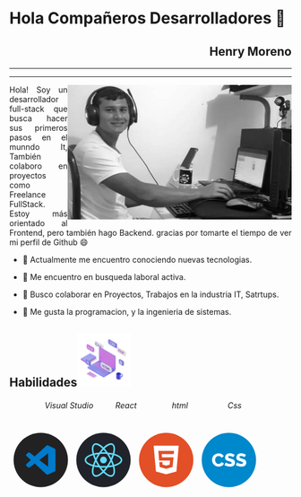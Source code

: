 
<!-- - 🔭 I’m currently working on ...
- 🌱 I’m currently learning ...
- 🤔 I’m looking for help with ...
- 💬 Ask me about ...
- 📫 How to reach me: ...
- 😄 Pronouns: ...
- ⚡ Fun fact: ... -->
 # Hola Compañeros Desarrolladores 👋



<div align="right">

## Henry Moreno
----
----
</div>

<img width="400" height="auto" src="./Henry.jpg" align="right"/>
<p align="justify">   
Hola! Soy un desarrollador full-stack 
que busca hacer sus primeros pasos en el munndo It,
También colaboro en proyectos como Freelance FullStack.
Estoy más orientado al Frontend, pero también hago Backend.
gracias por tomarte el tiempo de ver 
mi perfil de Github 😄 

- 🔭 Actualmente me encuentro conociendo nuevas tecnologias.

- 🌱 Me encuentro en busqueda laboral activa.

- 👯 Busco colaborar en Proyectos, Trabajos en la industria IT, Satrtups.

- 💬 Me gusta la programacion, y la ingenieria de sistemas.
</p>


<!-- link de programacion -->

<h2>Habilidades<img src="./skill.gif" width="96px"></h2>


<p>

   ######                 Visual Studio          React                html                  Css


[<?xml version="1.0" encoding="UTF-8" standalone="no"?><!-- Generator: Gravit.io --><svg xmlns="http://www.w3.org/2000/svg" xmlns:xlink="http://www.w3.org/1999/xlink" style="isolation:isolate" viewBox="0 0 150 150" width="112px" height="112px"><defs><clipPath id="_clipPath_nyVmrPhMj6MfkKRCT7IkpyQs9VNX1G3m"><rect width="150" height="150"/></clipPath></defs><g clip-path="url(#_clipPath_nyVmrPhMj6MfkKRCT7IkpyQs9VNX1G3m)"><circle vector-effect="non-scaling-stroke" cx="75" cy="75" r="65" fill="rgb(34,34,34)"/><path d=" M 107.691 47.403 L 93.208 40.434 C 91.53 39.626 89.525 39.967 88.209 41.284 L 60.473 66.587 L 48.393 57.416 C 47.269 56.563 45.696 56.633 44.652 57.583 L 40.776 61.107 C 40.165 61.662 39.817 62.449 39.816 63.274 C 39.816 64.1 40.163 64.887 40.773 65.443 L 51.249 75.001 L 40.773 84.559 C 40.163 85.115 39.816 85.903 39.816 86.728 C 39.817 87.554 40.165 88.341 40.776 88.896 L 44.655 92.417 C 45.699 93.367 47.272 93.437 48.396 92.584 L 60.476 83.413 L 88.212 108.716 C 89.527 110.033 91.531 110.374 93.208 109.566 L 107.697 102.597 C 109.219 101.862 110.185 100.322 110.184 98.633 L 110.184 51.367 C 110.184 49.677 109.215 48.136 107.691 47.403 L 107.691 47.403 Z  M 92.604 90.974 L 71.558 75.001 L 92.604 59.028 L 92.604 90.974 Z " fill="rgb(0,122,204)"/></g></svg>](https://code.visualstudio.com/)[<?xml version="1.0" encoding="UTF-8" standalone="no"?><!-- Generator: Gravit.io --><svg xmlns="http://www.w3.org/2000/svg" xmlns:xlink="http://www.w3.org/1999/xlink" style="isolation:isolate" viewBox="0 0 150 150" width="112px" height="112px"><circle vector-effect="non-scaling-stroke" cx="75" cy="75" r="65" fill="rgb(32,35,42)"/><path d=" M 75 66.977 C 72.134 66.977 69.486 68.506 68.053 70.988 C 66.621 73.469 66.621 76.527 68.053 79.009 C 69.486 81.491 72.134 83.019 75 83.019 C 77.866 83.019 80.514 81.491 81.947 79.009 C 83.379 76.527 83.379 73.469 81.947 70.988 C 80.514 68.506 77.866 66.977 75 66.977 L 75 66.977 Z  M 52.53 90.954 L 50.76 90.504 C 37.567 87.171 30 81.512 30 74.983 C 30 68.454 37.567 62.796 50.76 59.462 L 52.53 59.016 L 53.029 60.771 C 54.365 65.375 56.075 69.862 58.14 74.188 L 58.519 74.987 L 58.14 75.786 C 56.071 80.11 54.362 84.598 53.029 89.203 L 52.53 90.954 Z  M 49.939 63.561 C 39.911 66.377 33.757 70.686 33.757 74.983 C 33.757 79.277 39.911 83.586 49.939 86.406 C 51.165 82.505 52.646 78.69 54.371 74.983 C 52.644 71.277 51.163 67.462 49.939 63.561 L 49.939 63.561 Z  M 97.47 90.954 L 96.971 89.196 C 95.636 84.592 93.925 80.106 91.856 75.782 L 91.478 74.983 L 91.856 74.184 C 93.925 69.859 95.635 65.372 96.971 60.767 L 97.47 59.012 L 99.244 59.458 C 112.433 62.792 120 68.451 120 74.983 C 120 81.516 112.433 87.171 99.244 90.504 L 97.47 90.954 Z  M 95.629 74.983 C 97.429 78.879 98.917 82.708 100.061 86.406 C 110.093 83.586 116.243 79.277 116.243 74.983 C 116.243 70.686 110.089 66.381 100.061 63.561 C 98.837 67.462 97.356 71.277 95.629 74.983 L 95.629 74.983 Z  M 49.912 63.542 L 49.414 61.791 C 45.705 48.718 46.83 39.351 52.5 36.081 C 58.061 32.871 66.99 36.662 76.346 46.266 L 77.621 47.574 L 76.346 48.883 C 73.022 52.339 69.984 56.06 67.264 60.009 L 66.758 60.733 L 65.876 60.808 C 61.091 61.185 56.344 61.95 51.682 63.096 L 49.912 63.542 Z  M 57.022 38.679 C 56.018 38.679 55.129 38.897 54.379 39.328 C 50.651 41.477 49.991 48.947 52.56 59.027 C 56.556 58.138 60.606 57.51 64.684 57.148 C 67.037 53.803 69.607 50.616 72.379 47.608 C 66.529 41.912 60.99 38.679 57.022 38.679 Z  M 92.981 115.037 C 92.977 115.037 92.977 115.037 92.981 115.037 C 87.638 115.037 80.775 111.013 73.654 103.701 L 72.379 102.392 L 73.654 101.083 C 76.977 97.626 80.014 93.904 82.733 89.953 L 83.239 89.229 L 84.116 89.154 C 88.904 88.779 93.653 88.016 98.318 86.871 L 100.088 86.424 L 100.59 88.179 C 104.291 101.244 103.17 110.616 97.5 113.882 C 96.123 114.661 94.563 115.059 92.981 115.037 Z  M 77.621 102.358 C 83.471 108.054 89.01 111.287 92.977 111.287 L 92.981 111.287 C 93.983 111.287 94.875 111.069 95.621 110.638 C 99.349 108.489 100.013 101.016 97.44 90.936 C 93.443 91.826 89.392 92.454 85.312 92.814 C 82.963 96.162 80.393 99.35 77.621 102.358 L 77.621 102.358 Z  M 100.088 63.542 L 98.318 63.096 C 93.654 61.947 88.904 61.182 84.116 60.808 L 83.239 60.733 L 82.733 60.009 C 80.015 56.059 76.979 52.338 73.654 48.883 L 72.379 47.574 L 73.654 46.266 C 83.006 36.666 91.931 32.874 97.5 36.081 C 103.17 39.351 104.295 48.718 100.59 61.787 L 100.088 63.542 Z  M 85.313 57.148 C 89.595 57.538 93.664 58.172 97.44 59.027 C 100.013 48.947 99.349 41.477 95.621 39.328 C 91.916 37.187 84.953 40.468 77.621 47.608 C 80.392 50.616 82.961 53.803 85.312 57.148 L 85.313 57.148 Z  M 57.022 115.037 C 55.439 115.06 53.878 114.661 52.5 113.882 C 46.83 110.616 45.705 101.248 49.414 88.179 L 49.909 86.424 L 51.679 86.871 C 56.01 87.962 60.787 88.731 65.873 89.154 L 66.754 89.229 L 67.256 89.953 C 69.977 93.903 73.015 97.625 76.339 101.083 L 77.614 102.392 L 76.339 103.701 C 69.221 111.013 62.359 115.037 57.022 115.037 Z  M 52.56 90.936 C 49.988 101.016 50.651 108.489 54.379 110.638 C 58.08 112.749 65.04 109.494 72.379 102.358 C 69.608 99.348 67.038 96.16 64.684 92.814 C 60.606 92.454 56.556 91.826 52.56 90.936 L 52.56 90.936 Z  M 75 93.291 C 71.914 93.291 68.741 93.156 65.565 92.893 L 64.684 92.818 L 64.178 92.094 C 62.381 89.513 60.692 86.858 59.115 84.137 C 57.543 81.414 56.084 78.626 54.742 75.782 L 54.368 74.983 L 54.743 74.184 C 56.084 71.34 57.543 68.553 59.115 65.829 C 60.668 63.144 62.374 60.467 64.178 57.872 L 64.684 57.148 L 65.565 57.073 C 71.845 56.541 78.159 56.541 84.439 57.073 L 85.316 57.148 L 85.819 57.872 C 89.416 63.036 92.573 68.493 95.258 74.184 L 95.636 74.983 L 95.258 75.782 C 92.579 81.477 89.422 86.934 85.819 92.094 L 85.316 92.818 L 84.439 92.893 C 81.263 93.156 78.086 93.291 75 93.291 Z  M 66.761 89.226 C 72.311 89.642 77.689 89.642 83.243 89.226 C 86.343 84.693 89.096 79.932 91.477 74.983 C 89.1 70.032 86.346 65.27 83.239 60.741 C 77.754 60.324 72.246 60.324 66.761 60.741 C 63.653 65.269 60.898 70.031 58.523 74.983 C 60.907 79.931 63.661 84.692 66.761 89.226 L 66.761 89.226 Z " fill="rgb(97,218,251)"/></svg>](https://es.reactjs.org/)[<?xml version="1.0" encoding="UTF-8" standalone="no"?><!-- Generator: Gravit.io --><svg xmlns="http://www.w3.org/2000/svg" xmlns:xlink="http://www.w3.org/1999/xlink" style="isolation:isolate" viewBox="0 0 150 150" width="112px" height="112px"><circle vector-effect="non-scaling-stroke" cx="75" cy="75" r="65" fill="rgb(227,79,38)"/><path d=" M 45 40.714 L 105 40.714 L 99.543 102.323 L 74.934 109.286 L 50.466 102.32 L 45 40.714 Z  M 65.089 68.571 L 64.426 60.806 L 93.166 60.814 L 93.823 53.323 L 56.177 53.314 L 58.171 76.2 L 84.246 76.2 L 83.314 85.989 L 75 88.286 L 66.557 85.971 L 66.02 79.943 L 58.566 79.943 L 59.509 91.86 L 75 96.003 L 90.369 91.88 L 92.494 68.574 L 65.089 68.574 L 65.089 68.571 Z " fill="rgb(255,255,255)"/></svg>](https://developer.mozilla.org/es/docs/Web/HTML)[<?xml version="1.0" encoding="UTF-8" standalone="no"?><!-- Generator: Gravit.io --><svg xmlns="http://www.w3.org/2000/svg" xmlns:xlink="http://www.w3.org/1999/xlink" style="isolation:isolate" viewBox="0 0 150 150" width="112px" height="112px"><circle vector-effect="non-scaling-stroke" cx="75" cy="75" r="65" fill="rgb(0,136,204)"/><path d=" M 34.688 74.648 L 34.688 74.648 L 34.688 74.648 Q 34.688 71.832 35.744 69.038 L 35.744 69.038 L 35.744 69.038 Q 36.8 66.244 38.824 64.044 L 38.824 64.044 L 38.824 64.044 Q 40.848 61.844 43.752 60.48 L 43.752 60.48 L 43.752 60.48 Q 46.656 59.116 50.352 59.116 L 50.352 59.116 L 50.352 59.116 Q 54.752 59.116 57.986 61.008 L 57.986 61.008 L 57.986 61.008 Q 61.22 62.9 62.804 65.936 L 62.804 65.936 L 57.26 69.808 L 57.26 69.808 Q 56.732 68.576 55.918 67.762 L 55.918 67.762 L 55.918 67.762 Q 55.104 66.948 54.136 66.442 L 54.136 66.442 L 54.136 66.442 Q 53.168 65.936 52.156 65.738 L 52.156 65.738 L 52.156 65.738 Q 51.144 65.54 50.176 65.54 L 50.176 65.54 L 50.176 65.54 Q 48.108 65.54 46.568 66.376 L 46.568 66.376 L 46.568 66.376 Q 45.028 67.212 44.016 68.532 L 44.016 68.532 L 44.016 68.532 Q 43.004 69.852 42.52 71.524 L 42.52 71.524 L 42.52 71.524 Q 42.036 73.196 42.036 74.912 L 42.036 74.912 L 42.036 74.912 Q 42.036 76.76 42.608 78.476 L 42.608 78.476 L 42.608 78.476 Q 43.18 80.192 44.258 81.512 L 44.258 81.512 L 44.258 81.512 Q 45.336 82.832 46.854 83.602 L 46.854 83.602 L 46.854 83.602 Q 48.372 84.372 50.264 84.372 L 50.264 84.372 L 50.264 84.372 Q 51.232 84.372 52.266 84.13 L 52.266 84.13 L 52.266 84.13 Q 53.3 83.888 54.246 83.382 L 54.246 83.382 L 54.246 83.382 Q 55.192 82.876 55.984 82.062 L 55.984 82.062 L 55.984 82.062 Q 56.776 81.248 57.26 80.06 L 57.26 80.06 L 63.156 83.536 L 63.156 83.536 Q 62.452 85.252 61.066 86.616 L 61.066 86.616 L 61.066 86.616 Q 59.68 87.98 57.876 88.904 L 57.876 88.904 L 57.876 88.904 Q 56.072 89.828 54.048 90.312 L 54.048 90.312 L 54.048 90.312 Q 52.024 90.796 50.088 90.796 L 50.088 90.796 L 50.088 90.796 Q 46.7 90.796 43.862 89.41 L 43.862 89.41 L 43.862 89.41 Q 41.024 88.024 38.978 85.736 L 38.978 85.736 L 38.978 85.736 Q 36.932 83.448 35.81 80.544 L 35.81 80.544 L 35.81 80.544 Q 34.688 77.64 34.688 74.648 Z  M 88.676 62.46 L 85.508 68.444 L 85.508 68.444 Q 85.376 68.268 84.584 67.784 L 84.584 67.784 L 84.584 67.784 Q 83.792 67.3 82.604 66.772 L 82.604 66.772 L 82.604 66.772 Q 81.416 66.244 80.008 65.848 L 80.008 65.848 L 80.008 65.848 Q 78.6 65.452 77.192 65.452 L 77.192 65.452 L 77.192 65.452 Q 73.32 65.452 73.32 68.048 L 73.32 68.048 L 73.32 68.048 Q 73.32 68.84 73.738 69.368 L 73.738 69.368 L 73.738 69.368 Q 74.156 69.896 74.97 70.314 L 74.97 70.314 L 74.97 70.314 Q 75.784 70.732 77.016 71.084 L 77.016 71.084 L 77.016 71.084 Q 78.248 71.436 79.876 71.876 L 79.876 71.876 L 79.876 71.876 Q 82.12 72.492 83.924 73.218 L 83.924 73.218 L 83.924 73.218 Q 85.728 73.944 86.982 75.022 L 86.982 75.022 L 86.982 75.022 Q 88.236 76.1 88.918 77.64 L 88.918 77.64 L 88.918 77.64 Q 89.6 79.18 89.6 81.336 L 89.6 81.336 L 89.6 81.336 Q 89.6 83.976 88.61 85.802 L 88.61 85.802 L 88.61 85.802 Q 87.62 87.628 85.992 88.75 L 85.992 88.75 L 85.992 88.75 Q 84.364 89.872 82.252 90.378 L 82.252 90.378 L 82.252 90.378 Q 80.14 90.884 77.896 90.884 L 77.896 90.884 L 77.896 90.884 Q 76.18 90.884 74.376 90.62 L 74.376 90.62 L 74.376 90.62 Q 72.572 90.356 70.856 89.85 L 70.856 89.85 L 70.856 89.85 Q 69.14 89.344 67.534 88.64 L 67.534 88.64 L 67.534 88.64 Q 65.928 87.936 64.564 87.012 L 64.564 87.012 L 67.732 80.72 L 67.732 80.72 Q 67.908 80.94 68.876 81.556 L 68.876 81.556 L 68.876 81.556 Q 69.844 82.172 71.274 82.788 L 71.274 82.788 L 71.274 82.788 Q 72.704 83.404 74.464 83.888 L 74.464 83.888 L 74.464 83.888 Q 76.224 84.372 78.028 84.372 L 78.028 84.372 L 78.028 84.372 Q 81.856 84.372 81.856 82.04 L 81.856 82.04 L 81.856 82.04 Q 81.856 81.16 81.284 80.588 L 81.284 80.588 L 81.284 80.588 Q 80.712 80.016 79.7 79.554 L 79.7 79.554 L 79.7 79.554 Q 78.688 79.092 77.302 78.696 L 77.302 78.696 L 77.302 78.696 Q 75.916 78.3 74.288 77.816 L 74.288 77.816 L 74.288 77.816 Q 72.132 77.156 70.548 76.386 L 70.548 76.386 L 70.548 76.386 Q 68.964 75.616 67.93 74.604 L 67.93 74.604 L 67.93 74.604 Q 66.896 73.592 66.39 72.272 L 66.39 72.272 L 66.39 72.272 Q 65.884 70.952 65.884 69.192 L 65.884 69.192 L 65.884 69.192 Q 65.884 66.728 66.808 64.836 L 66.808 64.836 L 66.808 64.836 Q 67.732 62.944 69.316 61.646 L 69.316 61.646 L 69.316 61.646 Q 70.9 60.348 72.99 59.688 L 72.99 59.688 L 72.99 59.688 Q 75.08 59.028 77.412 59.028 L 77.412 59.028 L 77.412 59.028 Q 79.04 59.028 80.624 59.336 L 80.624 59.336 L 80.624 59.336 Q 82.208 59.644 83.66 60.128 L 83.66 60.128 L 83.66 60.128 Q 85.112 60.612 86.366 61.228 L 86.366 61.228 L 86.366 61.228 Q 87.62 61.844 88.676 62.46 L 88.676 62.46 L 88.676 62.46 Z  M 115.736 62.46 L 112.568 68.444 L 112.568 68.444 Q 112.436 68.268 111.644 67.784 L 111.644 67.784 L 111.644 67.784 Q 110.852 67.3 109.664 66.772 L 109.664 66.772 L 109.664 66.772 Q 108.476 66.244 107.068 65.848 L 107.068 65.848 L 107.068 65.848 Q 105.66 65.452 104.252 65.452 L 104.252 65.452 L 104.252 65.452 Q 100.38 65.452 100.38 68.048 L 100.38 68.048 L 100.38 68.048 Q 100.38 68.84 100.798 69.368 L 100.798 69.368 L 100.798 69.368 Q 101.216 69.896 102.03 70.314 L 102.03 70.314 L 102.03 70.314 Q 102.844 70.732 104.076 71.084 L 104.076 71.084 L 104.076 71.084 Q 105.308 71.436 106.936 71.876 L 106.936 71.876 L 106.936 71.876 Q 109.18 72.492 110.984 73.218 L 110.984 73.218 L 110.984 73.218 Q 112.788 73.944 114.042 75.022 L 114.042 75.022 L 114.042 75.022 Q 115.296 76.1 115.978 77.64 L 115.978 77.64 L 115.978 77.64 Q 116.66 79.18 116.66 81.336 L 116.66 81.336 L 116.66 81.336 Q 116.66 83.976 115.67 85.802 L 115.67 85.802 L 115.67 85.802 Q 114.68 87.628 113.052 88.75 L 113.052 88.75 L 113.052 88.75 Q 111.424 89.872 109.312 90.378 L 109.312 90.378 L 109.312 90.378 Q 107.2 90.884 104.956 90.884 L 104.956 90.884 L 104.956 90.884 Q 103.24 90.884 101.436 90.62 L 101.436 90.62 L 101.436 90.62 Q 99.632 90.356 97.916 89.85 L 97.916 89.85 L 97.916 89.85 Q 96.2 89.344 94.594 88.64 L 94.594 88.64 L 94.594 88.64 Q 92.988 87.936 91.624 87.012 L 91.624 87.012 L 94.792 80.72 L 94.792 80.72 Q 94.968 80.94 95.936 81.556 L 95.936 81.556 L 95.936 81.556 Q 96.904 82.172 98.334 82.788 L 98.334 82.788 L 98.334 82.788 Q 99.764 83.404 101.524 83.888 L 101.524 83.888 L 101.524 83.888 Q 103.284 84.372 105.088 84.372 L 105.088 84.372 L 105.088 84.372 Q 108.916 84.372 108.916 82.04 L 108.916 82.04 L 108.916 82.04 Q 108.916 81.16 108.344 80.588 L 108.344 80.588 L 108.344 80.588 Q 107.772 80.016 106.76 79.554 L 106.76 79.554 L 106.76 79.554 Q 105.748 79.092 104.362 78.696 L 104.362 78.696 L 104.362 78.696 Q 102.976 78.3 101.348 77.816 L 101.348 77.816 L 101.348 77.816 Q 99.192 77.156 97.608 76.386 L 97.608 76.386 L 97.608 76.386 Q 96.024 75.616 94.99 74.604 L 94.99 74.604 L 94.99 74.604 Q 93.956 73.592 93.45 72.272 L 93.45 72.272 L 93.45 72.272 Q 92.944 70.952 92.944 69.192 L 92.944 69.192 L 92.944 69.192 Q 92.944 66.728 93.868 64.836 L 93.868 64.836 L 93.868 64.836 Q 94.792 62.944 96.376 61.646 L 96.376 61.646 L 96.376 61.646 Q 97.96 60.348 100.05 59.688 L 100.05 59.688 L 100.05 59.688 Q 102.14 59.028 104.472 59.028 L 104.472 59.028 L 104.472 59.028 Q 106.1 59.028 107.684 59.336 L 107.684 59.336 L 107.684 59.336 Q 109.268 59.644 110.72 60.128 L 110.72 60.128 L 110.72 60.128 Q 112.172 60.612 113.426 61.228 L 113.426 61.228 L 113.426 61.228 Q 114.68 61.844 115.736 62.46 L 115.736 62.46 L 115.736 62.46 Z " fill="rgb(255,255,255)"/></svg>](https://developer.mozilla.org/es/docs/Web/CSS)</p>















<!-- link de redesde sociales -->


<!-- link de  -->
